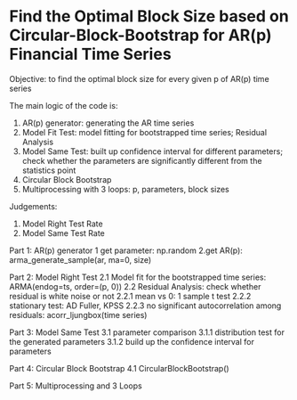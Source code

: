 # Find the Optimal Block Size based on Circular-Block-Bootstrap for AR(p) Financial Time Series 

Objective:
  to find the optimal block size for every given p of AR(p) time series 

The main logic of the code is:
  1. AR(p) generator: generating the AR time series
  2. Model Fit Test: model fitting for bootstrapped time series; Residual Analysis 
  3. Model Same Test: built up confidence interval for different parameters; check whether the parameters are significantly different from the statistics point
  4. Circular Block Bootstrap 
  5. Multiprocessing with 3 loops: p, parameters, block sizes

Judgements:
  1. Model Right Test Rate
  2. Model Same Test Rate

Part 1: AR(p) generator
  1 get parameter: np.random
  2.get AR(p): arma_generate_sample(ar, ma=0, size)


Part 2: Model Right Test
2.1 Model fit for the bootstrapped time series: ARMA(endog=ts, order=(p, 0))
2.2 Residual Analysis: check whether residual is white noise or not
        2.2.1 mean vs 0: 1 sample t test
        2.2.2 stationary test: AD Fuller, KPSS
        2.2.3 no significant autocorrelation among residuals: acorr_ljungbox(time series)
  
  Part 3: Model Same Test
    3.1 parameter comparison
        3.1.1 distribution test for the generated parameters
        3.1.2 build up the confidence interval for parameters
  
  Part 4: Circular Block Bootstrap 
    4.1 CircularBlockBootstrap()
  
  Part 5: Multiprocessing and 3 Loops
  
